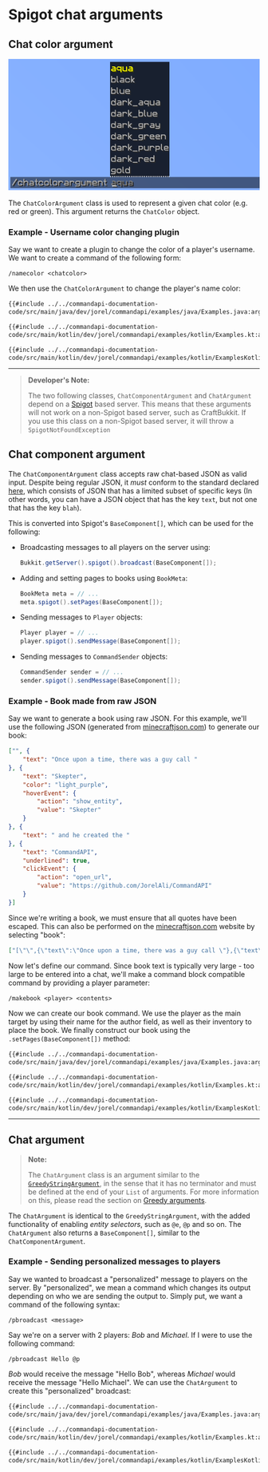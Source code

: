 # Spigot chat arguments

## Chat color argument

![Chatcolor argument in-game, displaying a list of Minecraft chat colors](./images/arguments/chatcolor.png)

The `ChatColorArgument` class is used to represent a given chat color (e.g. red or green). This argument returns the `ChatColor` object.

<div class="example">

### Example - Username color changing plugin

Say we want to create a plugin to change the color of a player's username. We want to create a command of the following form:

```mccmd
/namecolor <chatcolor>
```

We then use the `ChatColorArgument` to change the player's name color:

<div class="multi-pre">

```java,Java
{{#include ../../commandapi-documentation-code/src/main/java/dev/jorel/commandapi/examples/java/Examples.java:argumentChatSpigot1}}
```

```kotlin,Kotlin
{{#include ../../commandapi-documentation-code/src/main/kotlin/dev/jorel/commandapi/examples/kotlin/Examples.kt:argumentChatSpigot1}}
```

```kotlin,Kotlin_DSL
{{#include ../../commandapi-documentation-code/src/main/kotlin/dev/jorel/commandapi/examples/kotlin/ExamplesKotlinDSL.kt:argumentChatSpigot1}}
```

</div>

</div>

-----

> **Developer's Note:**
>
> The two following classes, `ChatComponentArgument` and `ChatArgument` depend on a [Spigot](https://www.spigotmc.org/) based server. This means that these arguments will not work on a non-Spigot based server, such as CraftBukkit. If you use this class on a non-Spigot based server, it will throw a `SpigotNotFoundException`
>

## Chat component argument

The `ChatComponentArgument` class accepts raw chat-based JSON as valid input. Despite being regular JSON, it _must_ conform to the standard declared [here](https://minecraft.wiki/w/Raw_JSON_text_format), which consists of JSON that has a limited subset of specific keys (In other words, you can have a JSON object that has the key `text`, but not one that has the key `blah`).

This is converted into Spigot's `BaseComponent[]`, which can be used for the following:

- Broadcasting messages to all players on the server using:

  ````java
  Bukkit.getServer().spigot().broadcast(BaseComponent[]);
  ````

- Adding and setting pages to books using `BookMeta`:

  ```java
  BookMeta meta = // ...
  meta.spigot().setPages(BaseComponent[]);
  ```
  
- Sending messages to `Player` objects:

  ```java
  Player player = // ...
  player.spigot().sendMessage(BaseComponent[]);
  ```

- Sending messages to `CommandSender` objects:

  ```java
  CommandSender sender = // ...
  sender.spigot().sendMessage(BaseComponent[]);
  ```

<div class="example">

### Example - Book made from raw JSON

Say we want to generate a book using raw JSON. For this example, we'll use the following JSON (generated from [minecraftjson.com](https://minecraftjson.com/)) to generate our book:

```json
["", {
    "text": "Once upon a time, there was a guy call "
}, {
    "text": "Skepter",
    "color": "light_purple",
    "hoverEvent": {
        "action": "show_entity",
        "value": "Skepter"
    }
}, {
    "text": " and he created the "
}, {
    "text": "CommandAPI",
    "underlined": true,
    "clickEvent": {
        "action": "open_url",
        "value": "https://github.com/JorelAli/CommandAPI"
    }
}]
```

Since we're writing a book, we must ensure that all quotes have been escaped. This can also be performed on the [minecraftjson.com](https://minecraftjson.com/) website by selecting "book":

```json
["[\"\",{\"text\":\"Once upon a time, there was a guy call \"},{\"text\":\"Skepter\",\"color\":\"light_purple\",\"hoverEvent\":{\"action\":\"show_entity\",\"value\":\"Skepter\"}},{\"text\":\" and he created the \"},{\"text\":\"CommandAPI\",\"underlined\":true,\"clickEvent\":{\"action\":\"open_url\",\"value\":\"https://github.com/JorelAli/CommandAPI\"}}]"]
```

Now let's define our command. Since book text is typically very large - too large to be entered into a chat, we'll make a command block compatible command by providing a player parameter:

```mccmd
/makebook <player> <contents>
```

Now we can create our book command. We use the player as the main target by using their name for the author field, as well as their inventory to place the book. We finally construct our book using the `.setPages(BaseComponent[])` method:

<div class="multi-pre">

```java,Java
{{#include ../../commandapi-documentation-code/src/main/java/dev/jorel/commandapi/examples/java/Examples.java:argumentChatSpigot2}}
```

```kotlin,Kotlin
{{#include ../../commandapi-documentation-code/src/main/kotlin/dev/jorel/commandapi/examples/kotlin/Examples.kt:argumentChatSpigot2}}
```

```kotlin,Kotlin_DSL
{{#include ../../commandapi-documentation-code/src/main/kotlin/dev/jorel/commandapi/examples/kotlin/ExamplesKotlinDSL.kt:argumentChatSpigot2}}
```

</div>

</div>

-----

## Chat argument

> **Note:**
>
> The `ChatArgument` class is an argument similar to the [`GreedyStringArgument`](./argument_strings.md#greedy-string-argument), in the sense that it has no terminator and must be defined at the end of your `List` of arguments. For more information on this, please read the section on [Greedy arguments](./argument_strings.md#greedy-string-argument).

The `ChatArgument` is identical to the `GreedyStringArgument`, with the added functionality of enabling _entity selectors_, such as `@e`, `@p` and so on. The `ChatArgument` also returns a `BaseComponent[]`, similar to the `ChatComponentArgument`.

<div class="example">

### Example - Sending personalized messages to players

Say we wanted to broadcast a "personalized" message to players on the server. By "personalized", we mean a command which changes its output depending on who we are sending the output to. Simply put, we want a command of the following syntax:

```mccmd
/pbroadcast <message>
```

Say we're on a server with 2 players: _Bob_ and _Michael_. If I were to use the following command:

```mccmd
/pbroadcast Hello @p
```

_Bob_ would receive the message "Hello Bob", whereas _Michael_ would receive the message "Hello Michael". We can use the `ChatArgument` to create this "personalized" broadcast:

<div class="multi-pre">

```java,Java
{{#include ../../commandapi-documentation-code/src/main/java/dev/jorel/commandapi/examples/java/Examples.java:argumentChatSpigot3}}
```

```kotlin,Kotlin
{{#include ../../commandapi-documentation-code/src/main/kotlin/dev/jorel/commandapi/examples/kotlin/Examples.kt:argumentChatSpigot3}}
```

```kotlin,Kotlin_DSL
{{#include ../../commandapi-documentation-code/src/main/kotlin/dev/jorel/commandapi/examples/kotlin/ExamplesKotlinDSL.kt:argumentChatSpigot3}}
```

</div>

</div>
